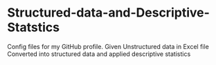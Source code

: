 # Structured-data-and-Descriptive-Statstics
Config files for my GitHub profile.
Given Unstructured data in Excel file 
Converted into structured data and applied descriptive statistics
